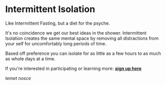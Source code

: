 # Intermittent Isolation
Like Intermittent Fasting, but a diet for the psyche.

It's no coincidence we get our best ideas in the shower. Intermittent Isolation creates the same mental space by removing all distractions from your self for uncomfortably long periods of time. 

Based off preference you can isolate for as little as a few hours to as much as whole days at a time.

If you're interested in participating or learning more: __[sign up here](http://eepurl.com/dM5R8-/)__

  
  

  
  
*temet nosce*